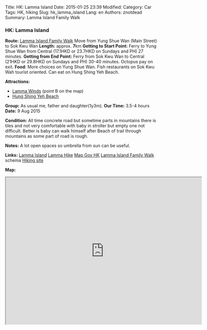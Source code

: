 Title: HK: Lamma Island
Date: 2015-01-25 23:39
Modified: 
Category: Car
Tags: HK,  hiking
Slug: hk_lamma_island
Lang: en
Authors: znotdead
Summary: Lamma Island Family Walk

### HK: Lamma Island

**Route:** [Lamma Island Family Walk]
Move from Yung Shue Wan (Main Street) to Sok Kwu Wan
**Length:** approx. **7**km
**Getting to Start Point:**
Ferry to Yung Shue Wan from Central (17.1HKD or 23.7HKD on Sundays and PH) 27 minutes.
**Getting from End Point:**
Ferry from Sok Kwu Wan to Central (21HKD or 29.8HKD on Sundays and PH) 30-40 minutes. Octopus pay on exit.
**Food**: More choices on Yung Shue Wan. Fish restaurants on Sok Kwu Wah tourist oriented. Can eat on Hung Shing Yeh Beach.

**Attractions:**
 - [Lamma Winds](http://www.discoverhongkong.com/eng/see-do/great-outdoors/outlying-islands/lamma-island/lamma-winds.jsp) (point B on the map)
 - [Hung Shing Yeh Beach](http://www.discoverhongkong.com/eng/see-do/great-outdoors/beaches/hung-shing-yeh-beach.jsp)

**Group:** As usual me, father and daughter(1y3m).
**Our Time:** 3.5-4 hours
**Date:** 9 Aug 2015

**Condition:** All time concrete road but sometime parts in mountains there is tiles and not very comfortable with baby in stroller but empty one not difficult. Better is baby can walk himself after Beach of trail through mountains as some part of road is rough.

**Notes:**
A lot open spaces so umbrella from sun can be useful.

**Links:**
[Lamma Island](http://en.wikipedia.org/wiki/Lamma_Island)
[Lamma Hike](http://www.discoverhongkong.com/eng/see-do/great-outdoors/hikes/lamma-island-hike.jsp)
[Map Gov HK](http://www2.map.gov.hk/gih3/view/index.jsp)
[Lamma Island Family Walk] schema
[Hiking site](http://hiking.gov.hk/eng)

**Map:**
<iframe src="https://www.google.com/maps/d/embed?mid=zLClmVqlU_kM.kP4E9Rx8fg0c" width="640" height="480"></iframe>

[Lamma Island Family Walk]: http://www.discoverhongkong.com/common/images/see-do/great-outdoors/maps/map-07-lamma-island.pdf

